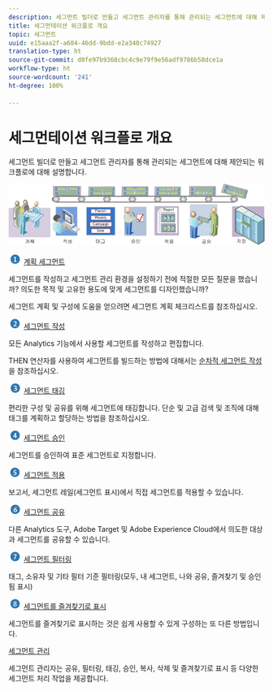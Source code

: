 ```yaml
---
description: 세그먼트 빌더로 만들고 세그먼트 관리자를 통해 관리되는 세그먼트에 대해 제안되는 워크플로에 대해 설명합니다.
title: 세그먼테이션 워크플로 개요
topic: 세그먼트
uuid: e15aaa2f-a604-46dd-9bdd-e2a340c74927
translation-type: ht
source-git-commit: d0fe97b9368cbc4c9e79f9e56adf9786b58dce1a
workflow-type: ht
source-wordcount: '241'
ht-degree: 100%

---
```



# 세그먼테이션 워크플로 개요

세그먼트 빌더로 만들고 세그먼트 관리자를 통해 관리되는 세그먼트에 대해 제안되는 워크플로에 대해 설명합니다.

<!-- 

seg_workflow.xml

 -->

![](assets/seg_workflow.png)


![](assets/step1_icon.png) [ 계획 세그먼트](/help/components/segmentation/segmentation-workflow/seg-plan.md)

세그먼트를 작성하고 세그먼트 관리 환경을 설정하기 전에 적절한 모든 질문을 했습니까? 의도한 목적 및 고유한 용도에 맞게 세그먼트를 디자인했습니까?

세그먼트 계획 및 구성에 도움을 얻으려면 세그먼트 계획 체크리스트를 참조하십시오.

![](assets/step2_icon.png) [세그먼트 작성](/help/components/segmentation/segmentation-workflow/seg-build.md)

모든 Analytics 기능에서 사용할 세그먼트를 작성하고 편집합니다.

THEN 연산자를 사용하여 세그먼트를 빌드하는 방법에 대해서는 [순차적 세그먼트 작성](/help/components/segmentation/segmentation-workflow/seg-sequential-build.md)을 참조하십시오.

![](assets/step3_icon.png) [ 세그먼트 태깅](/help/components/segmentation/segmentation-workflow/seg-tag.md)

편리한 구성 및 공유를 위해 세그먼트에 태깅합니다. 단순 및 고급 검색 및 조직에 대해 태그를 계획하고 할당하는 방법을 참조하십시오.

![](assets/step4_icon.png) [ 세그먼트 승인](/help/components/segmentation/segmentation-workflow/seg-approve.md)

세그먼트를 승인하여 표준 세그먼트로 지정합니다.

![](assets/step5_icon.png) [ 세그먼트 적용](/help/components/segmentation/segmentation-workflow/t-seg-apply.md)

보고서, 세그먼트 레일(세그먼트 표시)에서 직접 세그먼트를 적용할 수 있습니다.

![](assets/step6_icon.png) [ 세그먼트 공유](/help/components/segmentation/segmentation-workflow/t-seg-share.md)

다른 Analytics 도구, Adobe Target 및 Adobe Experience Cloud에서 의도한 대상과 세그먼트를 공유할 수 있습니다.

![](assets/step7_icon.png) [ 세그먼트 필터링](/help/components/segmentation/segmentation-workflow/t-seg-filter.md)

태그, 소유자 및 기타 필터 기준 필터링(모두, 내 세그먼트, 나와 공유, 즐겨찾기 및 승인됨 표시)

![](assets/step8_icon.png) [ 세그먼트를 즐겨찾기로 표시](/help/components/segmentation/segmentation-workflow/t-seg-favorite.md)

세그먼트를 즐겨찾기로 표시하는 것은 쉽게 사용할 수 있게 구성하는 또 다른 방법입니다.

[세그먼트 관리](/help/components/segmentation/segmentation-workflow/seg-manage.md)

세그먼트 관리자는 공유, 필터링, 태깅, 승인, 복사, 삭제 및 즐겨찾기로 표시 등 다양한 세그먼트 처리 작업을 제공합니다.
